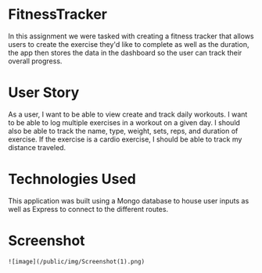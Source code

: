 # FitnessTracker

In this assignment we were tasked with creating a fitness tracker that allows users to create the exercise they'd like to complete as well as the duration, the app then stores the data in the dashboard so the user can track their overall progress.

# User Story
 As a user, I want to be able to view create and track daily workouts. I want to be able to log multiple exercises in a workout on a given day. I should also be able to track the name, type, weight, sets, reps, and duration of exercise. If the exercise is a cardio exercise, I should be able to track my distance traveled.

# Technologies Used
This application was built using a Mongo database to house user inputs as well as Express to connect to the different routes.

# Screenshot
    ![image](/public/img/Screenshot(1).png)

